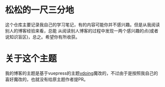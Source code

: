 # 松松的一尺三分地

这个仓库主要记录我自己的学习笔记，有的内容可能你并不感兴趣。但是从我阅读别人的博客经验来看，总能
从阅读别人博客的过程中发现一两个感兴趣的点(或者说知识盲区)，总之。希望你有所收获。

# 关于这个主题

我的博客的主题是基于vuepress的主题[vdoing](https://github.com/xugaoyi/vuepress-theme-vdoing)魔改的，不过由于是按照我自己的喜好魔改的，也就没有给原主题作者提PR。
